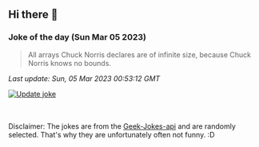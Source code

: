 ## Hi there 👋

### Joke of the day (Sun Mar 05 2023)
<!-- joke -->
>All arrays Chuck Norris declares are of infinite size, because Chuck Norris knows no bounds.
<!-- /joke -->

*Last update: Sun, 05 Mar 2023 00:53:12 GMT*

[![Update joke](https://github.com/nclskfm/nclskfm/actions/workflows/joke.yml/badge.svg)](https://github.com/nclskfm/nclskfm/actions/workflows/joke.yml)

<br><br>
Disclaimer: The jokes are from the [Geek-Jokes-api](https://github.com/sameerkumar18/geek-joke-api) and are randomly selected. That's why they are unfortunately often not funny. :D
